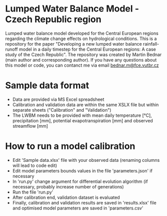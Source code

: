 # Lumped Water Balance Model - Czech Republic region
Lumped water balance model developed for the Central European regions regarding the climate change effects on hydrological conditions.
This is a repository for the paper "Developing a new lumped water balance rainfall-runoff model in a daily timestep for the Central European regions: A case study of the Czech Republic". The repository was created by Martin Bednar (main author and corresponding author). If you have any questions about this model or code, you can contanct me via email bednar.m@fce.vutbr.cz


# Sample data format
- Data are provided via MS Excel spreadsheet
- Calibration and validation data are within the same XSLX file but within separate sheets ("Calibration" and "Validation")
- The LWBM needs to be provided with mean daily temperature [°C], precipitation [mm], potential evapotranspiration [mm] and observed streamflow [mm]

# How to run a model calibration
- Edit 'Sample data.xlsx' file with your observed data (renaming columns will lead to code edit)
- Edit model parameters bounds values in the file 'parameters.json' if necessary
- In 'run.py' change argument for differential evolution algorithm (if necessary, probably increase number of generations)
- Run the file 'run.py' 
- After calibration end, validation dataset is evaluated
- Finally, calibration and validation results are saved in 'results.xlsx' file and optimised model parameters are saved in 'parameters.csv'
